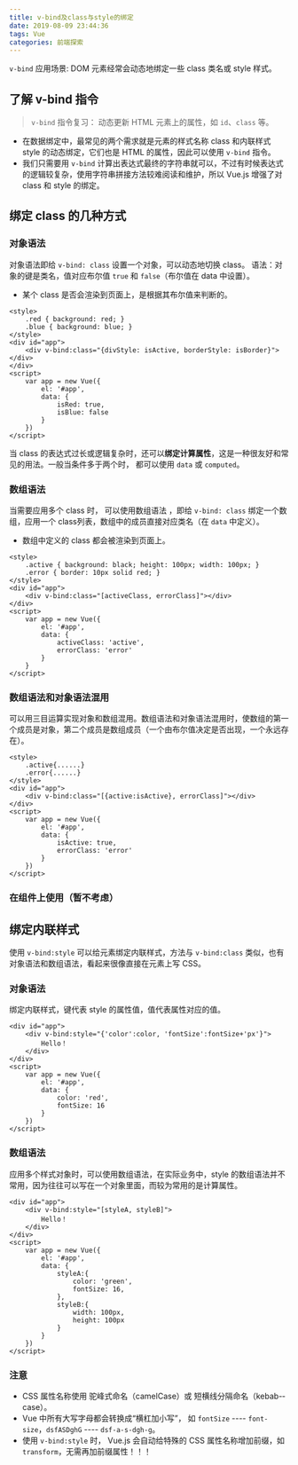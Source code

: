 ```yaml
---
title: v-bind及class与style的绑定
date: 2019-08-09 23:44:36
tags: Vue
categories: 前端探索
---
```


`v-bind` 应用场景: 
DOM 元素经常会动态地绑定一些 class 类名或 style 样式。

## 了解 v-bind 指令
>`v-bind` 指令复习：
动态更新 HTML 元素上的属性，如 `id`、`class` 等。

+ 在数据绑定中，最常见的两个需求就是元素的样式名称 class 和内联样式 style 的动态绑定，它们也是 HTML 的属性，因此可以使用 `v-­bind` 指令。
+ 我们只需要用 `v-­bind` 计算出表达式最终的字符串就可以，不过有时候表达式的逻辑较复杂，使用字符串拼接方法较难阅读和维护，所以 Vue.js 增强了对 class 和 style 的绑定。

## 绑定 class 的几种方式
### 对象语法
对象语法即给 `v-­bind: class` 设置一个对象，可以动态地切换 class。
语法：对象的键是类名，值对应布尔值 `true` 和 `false`（布尔值在 data 中设置）。
+ 某个 class 是否会渲染到页面上，是根据其布尔值来判断的。
```
<style>	
	.red { background: red; }
	.blue { background: blue; }
</style>
<div id="app">
    <div v-bind:class="{divStyle: isActive, borderStyle: isBorder}"></div>
</div>
<script>
    var app = new Vue({
        el: '#app',
        data: {
            isRed: true,
            isBlue: false
        }
    })
</script>
```
当 class 的表达式过长或逻辑复杂时，还可以**绑定计算属性**，这是一种很友好和常见的用法。一般当条件多于两个时， 都可以使用 `data` 或 `computed`。

### 数组语法
当需要应用多个 class 时， 可以使用数组语法 ，即给 `v-bind: class` 绑定一个数组，应用一个 class列表，数组中的成员直接对应类名（在 `data` 中定义）。
+ 数组中定义的 class 都会被渲染到页面上。
```
<style>	
	.active { background: black; height: 100px; width: 100px; }
	.error { border: 10px solid red; }
</style>
<div id="app">
    <div v-bind:class="[activeClass, errorClass]"></div>
</div>
<script>
    var app = new Vue({
        el: '#app',
        data: {
            activeClass: 'active',
            errorClass: 'error'
        }
    }
</script>
```
### 数组语法和对象语法混用
可以用三目运算实现对象和数组混用。数组语法和对象语法混用时，使数组的第一个成员是对象，第二个成员是数组成员（一个由布尔值决定是否出现，一个永远存在）。
```
<style>	
	.active{......}
	.error{......}
</style>
<div id="app">
    <div v-bind:class="[{active:isActive}, errorClass]"></div>
</div>
<script>
    var app = new Vue({
        el: '#app',
        data: {
            isActive: true,
            errorClass: 'error'
        }
    })
</script>
```
### 在组件上使用（暂不考虑）

## 绑定内联样式
使用 `v­-bind:style` 可以给元素绑定内联样式，方法与 `v-bind:class` 类似，也有对象语法和数组语法，看起来很像直接在元素上写 CSS。
### 对象语法
绑定内联样式，键代表 style 的属性值，值代表属性对应的值。
```
<div id="app">
	<div v-bind:style="{'color':color, 'fontSize':fontSize+'px'}">
		Hello！
	</div>
</div>
<script>
    var app = new Vue({
        el: '#app',
        data: {
            color: 'red',
            fontSize: 16
        }
    })
</script>
```
### 数组语法
应用多个样式对象时，可以使用数组语法，在实际业务中，style 的数组语法并不常用，因为往往可以写在一个对象里面，而较为常用的是计算属性。
```
<div id="app">
	<div v-bind:style="[styleA, styleB]">
		Hello！
	</div>
</div>
<script>
    var app = new Vue({
        el: '#app',
        data: {
            styleA:{
                color: 'green',
                fontSize: 16,
            },
            styleB:{
                width: 100px,
                height: 100px
            }
        }
    })
</script>
```

### 注意
+ CSS 属性名称使用 驼峰式命名（camelCase）或 短横线分隔命名（kebab-­case）。
+ Vue 中所有大写字母都会转换成“横杠加小写”，
如 `fontSize` ---- `font-size`，`dsfASDghG` ---- `dsf-a-s-dgh-g`。
+ 使用 `v-bind:style` 时， Vue.js 会自动给特殊的 CSS 属性名称增加前缀，如 `transform`，无需再加前缀属性！！！